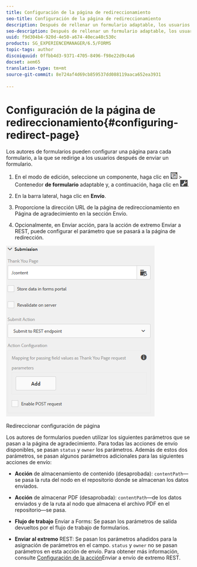 ```yaml
---
title: Configuración de la página de redireccionamiento
seo-title: Configuración de la página de redireccionamiento
description: Después de rellenar un formulario adaptable, los usuarios pueden ser redirigidos a una página web que los autores de formularios pueden configurar al crear el formulario.
seo-description: Después de rellenar un formulario adaptable, los usuarios pueden ser redirigidos a una página web que los autores de formularios pueden configurar al crear el formulario.
uuid: f9d304b4-920d-4e50-a674-40eca48c530c
products: SG_EXPERIENCEMANAGER/6.5/FORMS
topic-tags: author
discoiquuid: 0ffbb4d3-9371-4705-8496-f98e22d9c4a6
docset: aem65
translation-type: tm+mt
source-git-commit: 8e724af4d69cb859537dd088119aaca652ea3931

---
```



# Configuración de la página de redireccionamiento{#configuring-redirect-page}

Los autores de formularios pueden configurar una página para cada formulario, a la que se redirige a los usuarios después de enviar un formulario.

1. En el modo de edición, seleccione un componente, haga clic en ![campo](assets/field-level.png) > Contenedor **de formulario** adaptable y, a continuación, haga clic en ![cmppr](assets/cmppr.png).

1. En la barra lateral, haga clic en **Envío**.

1. Proporcione la dirección URL de la página de redireccionamiento en Página de agradecimiento en la sección Envío.
1. Opcionalmente, en Enviar acción, para la acción de extremo Enviar a REST, puede configurar el parámetro que se pasará a la página de redirección.

![Redireccionar configuración de página](assets/thank-you-setting-1.png)

Redireccionar configuración de página

Los autores de formularios pueden utilizar los siguientes parámetros que se pasan a la página de agradecimiento. Para todas las acciones de envío disponibles, se pasan `status` y `owner` los parámetros. Además de estos dos parámetros, se pasan algunos parámetros adicionales para las siguientes acciones de envío:

* **Acción** de almacenamiento de contenido (desaprobada): `contentPath`—se pasa la ruta del nodo en el repositorio donde se almacenan los datos enviados.

* **Acción** de almacenar PDF (desaprobada): `contentPath`—de los datos enviados y de la ruta al nodo que almacena el archivo PDF en el repositorio—se pasa.

* **Flujo de trabajo** Enviar a Forms: Se pasan los parámetros de salida devueltos por el flujo de trabajo de formularios.

* **Enviar al extremo** REST: Se pasan los parámetros añadidos para la asignación de parámetros en el campo. `status` y `owner` no se pasan parámetros en esta acción de envío. Para obtener más información, consulte [Configuración de la acción](../../forms/using/configuring-submit-actions.md)Enviar a envío de extremo REST.

